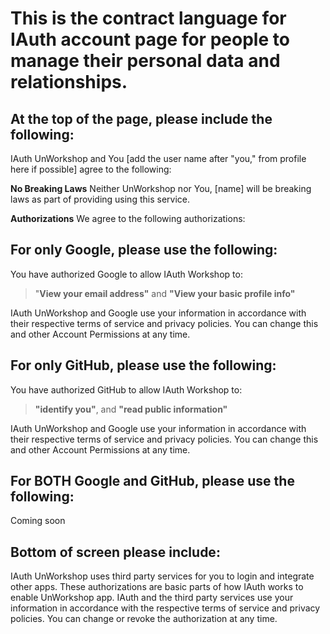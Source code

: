 # This is the contract language for IAuth account page for people to manage their personal data and relationships.

## At the top of the page, please include the following:

IAuth UnWorkshop and You [add the user name after "you," from profile here if possible] agree to the following:

**No Breaking Laws** Neither UnWorkshop nor You, [name] will be breaking laws as part of providing using this service. 

**Authorizations** We agree to the following authorizations: 

## For only Google, please use the following: 

You have authorized Google to allow IAuth Workshop to:
> "**View your email address"** and
> **"View your basic profile info"**

IAuth UnWorkshop and Google use your information in accordance with their respective terms of service and privacy policies. You can change this and other Account Permissions at any time.

## For only GitHub, please use the following:

You have authorized GitHub to allow IAuth Workshop to:
> **"identify you"**, and 
> **"read public information"**

IAuth UnWorkshop and Google use your information in accordance with their respective terms of service and privacy policies. You can change this and other Account Permissions at any time.

## For BOTH Google and GitHub, please use the following:

Coming soon

## Bottom of screen please include:

IAuth UnWorkshop uses third party services for you to login and integrate other apps.  These authorizations are basic parts of how IAuth works to enable UnWorkshop app.  IAuth and the third party services use your information in accordance with the respective terms of service and privacy policies. You can change or revoke the authorization at any time.  
